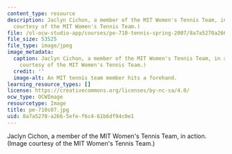 ```yaml
---
content_type: resource
description: Jaclyn Cichon, a member of the MIT Women's Tennis Team, in action. (Image
  courtesy of the MIT Women's Tennis Team.)
file: /ol-ocw-studio-app/courses/pe-710-tennis-spring-2007/8a7a5270a2665efef6c461b6df94c0e1_pe-710s07.jpg
file_size: 53525
file_type: image/jpeg
image_metadata:
  caption: Jaclyn Cichon, a member of the MIT Women's Tennis Team, in action. (Image
    courtesy of the MIT Women's Tennis Team.)
  credit: ''
  image-alt: An MIT tennis team member hits a forehand.
learning_resource_types: []
license: https://creativecommons.org/licenses/by-nc-sa/4.0/
ocw_type: OCWImage
resourcetype: Image
title: pe-710s07.jpg
uid: 8a7a5270-a266-5efe-f6c4-61b6df94c0e1
---
```

Jaclyn Cichon, a member of the MIT Women's Tennis Team, in action. (Image courtesy of the MIT Women's Tennis Team.)